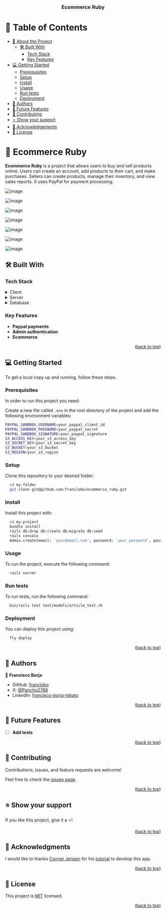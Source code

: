 <a name="readme-top"></a>

<div align="center">


  <br/>

  <h3><b>Ecommerce Ruby</b></h3>

</div>

<!-- TABLE OF CONTENTS -->

# 📗 Table of Contents

- [📖 About the Project](#about-project)
  - [🛠 Built With](#built-with)
    - [Tech Stack](#tech-stack)
    - [Key Features](#key-features)
- [💻 Getting Started](#getting-started)
  - [Prerequisites](#prerequisites)
  - [Setup](#setup)
  - [Install](#install)
  - [Usage](#usage)
  - [Run tests](#run-tests)
  - [Deployment](#deployment)
- [👥 Authors](#authors)
- [🔭 Future Features](#future-features)
- [🤝 Contributing](#contributing)
- [⭐️ Show your support](#support)
- [🙏 Acknowledgements](#acknowledgements)
- [📝 License](#license)

<!-- PROJECT DESCRIPTION -->

# 📖 Ecommerce Ruby <a name="about-project"></a>



**Ecommerce Ruby** is a project that allows users to buy and sell products online. Users can create an account, add products to their cart, and make purchases. Sellers can create products, manage their inventory, and view sales reports. It uses PayPal for payment processing.

![image](https://github.com/user-attachments/assets/32c2f73c-0b12-413b-a8bf-4531756f620a)

![image](https://github.com/user-attachments/assets/5282b99b-251f-48c3-ab48-d75b048833c9)

![image](https://github.com/user-attachments/assets/a90be7cf-b6fd-48b2-9d49-345298854647)

![image](https://github.com/user-attachments/assets/0e5da11e-2bbd-42a9-8baa-4b7617cbc9d2)

![image](https://github.com/user-attachments/assets/893e8c72-0639-4b49-84f9-24986ec4106b)

![image](https://github.com/user-attachments/assets/48e0e56a-c79d-497a-9be2-ed0b260bf503)

![image](https://github.com/user-attachments/assets/47d1c80c-d663-47b2-aa54-b793ed356f5c)

## 🛠 Built With <a name="built-with"></a>

### Tech Stack <a name="tech-stack"></a>

<details>
  <summary>Client</summary>
  <ul>
    <li><a href="https://www.ruby-lang.org/es/">Ruby</a></li>
  </ul>
</details>

<details>
  <summary>Server</summary>
  <ul>
    <li><a href="https://rubyonrails.org/">Ruby on Rails</a></li>
  </ul>
</details>

<details>
<summary>Database</summary>
  <ul>
    <li><a href="https://www.postgresql.org/">PostgreSQL</a></li>
    <li><a href="https://aws.amazon.com/es/free/?gclid=Cj0KCQjwrKu2BhDkARIsAD7GBovU0ZwfocaJS4hLTYG3TZYV208guo0lLnjsMjtJ_axYUpdCYF_FGj4aAkTEEALw_wcB&trk=04eba5e2-014a-4892-986d-6755e849510d&sc_channel=ps&ef_id=Cj0KCQjwrKu2BhDkARIsAD7GBovU0ZwfocaJS4hLTYG3TZYV208guo0lLnjsMjtJ_axYUpdCYF_FGj4aAkTEEALw_wcB:G:s&s_kwcid=AL!4422!3!648114154064!e!!g!!amazon%20s3!19685311841!149715855527&all-free-tier.sort-by=item.additionalFields.SortRank&all-free-tier.sort-order=asc&awsf.Free%20Tier%20Types=*all&awsf.Free%20Tier%20Categories=*all">AWS S3</a></li>
  </ul>
</details>

<!-- Features -->

### Key Features <a name="key-features"></a>

- **Paypal payments**
- **Admin authentication**
- **Ecommerce**

<p align="right">(<a href="#readme-top">back to top</a>)</p>

<!-- GETTING STARTED -->

## 💻 Getting Started <a name="getting-started"></a>

To get a local copy up and running, follow these steps.

### Prerequisites

In order to run this project you need:

Create a new file called `.env` in the root directory of the project and add the following environment variables:

```sh
PAYPAL_SANDBOX_USERNAME=your_paypal_client_id
PAYPAL_SANDBOX_PASSWORD=your_paypal_secret
PAYPAL_SANDBOX_SIGNATURE=your_paypal_signature
S3_ACCESS_KEY=your_s3_access_key
S3_SECRET_KEY=your_s3_secret_key
S3_BUCKET=your_s3_bucket
S3_REGION=your_s3_region
```

### Setup

Clone this repository to your desired folder:

```sh
  cd my-folder
  git clone git@github.com:franclobo/ecommerce_ruby.git
```

### Install

Install this project with:

```sh
  cd my-project
  bundle install
  rails db:drop db:create db:migrate db:seed
  rails console
  Admin.create(email: 'your@email.com', password: 'your_password', password_confirmation: 'your_password')
```

### Usage

To run the project, execute the following command:

```sh
  rails server
```

### Run tests

To run tests, run the following command:

```sh
  bin/rails test test/models/article_test.rb
```

### Deployment

You can deploy this project using:


```sh
  fly deploy
```

<p align="right">(<a href="#readme-top">back to top</a>)</p>

<!-- AUTHORS -->

## 👥 Authors <a name="authors"></a>

👤 **Francisco Borja**

- GitHub: [franclobo](https://github.com/franclobo)
- X: [@Pancho2788](https://x.com/Pancho2788)
- LinkedIn: [francisco-borja-lobato](https://www.linkedin.com/in/francisco-borja-lobato/)

<p align="right">(<a href="#readme-top">back to top</a>)</p>

<!-- FUTURE FEATURES -->

## 🔭 Future Features <a name="future-features"></a>

- [ ] **Add tests**

<p align="right">(<a href="#readme-top">back to top</a>)</p>

<!-- CONTRIBUTING -->

## 🤝 Contributing <a name="contributing"></a>

Contributions, issues, and feature requests are welcome!

Feel free to check the [issues page](../../issues/).

<p align="right">(<a href="#readme-top">back to top</a>)</p>

<!-- SUPPORT -->

## ⭐️ Show your support <a name="support"></a>

If you like this project, give it a ⭐️!

<p align="right">(<a href="#readme-top">back to top</a>)</p>

<!-- ACKNOWLEDGEMENTS -->

## 🙏 Acknowledgments <a name="acknowledgements"></a>

I would like to thanks [Conner Jensen](https://www.youtube.com/@connerjensen8170) for his [tutorial](https://www.youtube.com/watch?v=hURUMwdCWuI&t=142s) to develop this app.

<p align="right">(<a href="#readme-top">back to top</a>)</p>

<!-- LICENSE -->

## 📝 License <a name="license"></a>

This project is [MIT](./LICENSE) licensed.

<p align="right">(<a href="#readme-top">back to top</a>)</p>
